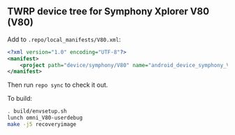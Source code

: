 ## TWRP device tree for Symphony Xplorer V80 (V80)

Add to `.repo/local_manifests/V80.xml`:

```xml
<?xml version="1.0" encoding="UTF-8"?>
<manifest>
	<project path="device/symphony/V80" name="android_device_symphony_V80" remote="hejsekvojtech" revision="android-5.1" />
</manifest>
```

Then run `repo sync` to check it out.

To build:

```sh
. build/envsetup.sh
lunch omni_V80-userdebug
make -j5 recoveryimage
```
